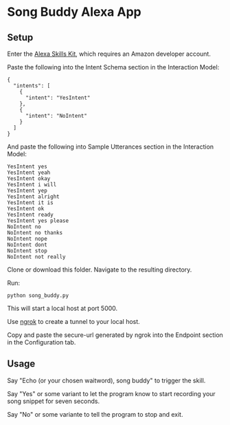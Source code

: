 # Song Buddy Alexa App

## Setup

Enter the [Alexa Skills Kit](https://developer.amazon.com/edw/home.html#/skills "Amazon's Alexa Skills Kit"), which requires an Amazon developer account.

Paste the following into the Intent Schema section in the Interaction Model:
    
  ```
  {
    "intents": [
      {
        "intent": "YesIntent"
      },
      {
        "intent": "NoIntent"
      }
    ]
  } 
  ```
  
  And paste the following into Sample Utterances section in the Interaction Model:
  ```
  YesIntent yes
  YesIntent yeah
  YesIntent okay
  YesIntent i will
  YesIntent yep
  YesIntent alright
  YesIntent it is
  YesIntent ok
  YesIntent ready
  YesIntent yes please
  NoIntent no
  NoIntent no thanks
  NoIntent nope
  NoIntent dont
  NoIntent stop
  NoIntent not really
  ```
  
  Clone or download this folder. Navigate to the resulting directory.
  
  Run:
  ```
  python song_buddy.py
  ```
  
  This will start a local host at port 5000.
  
  Use [ngrok](https://ngrok.com/ "ngrok information and download page") to create a tunnel to your local host.
  
  Copy and paste the secure-url generated by ngrok into the Endpoint section in the Configuration tab.

  
## Usage

Say "Echo (or your chosen waitword), song buddy" to trigger the skill. 

Say "Yes" or some variant to let the program know to start recording your song snippet for seven seconds.

Say "No" or some variante to tell the program to stop and exit.
